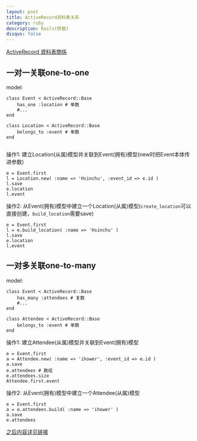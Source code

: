 ```yaml
---
layout: post
title: ActiveRecord资料表关系
category: ruby
description: Rails(转载)
disqus: false
---
```


[ActiveRecord 資料表關係](http://ihower.tw/rails3/activerecord-relationships.html)

## 一对一关联one-to-one

model:

```
class Event < ActiveRecord::Base
    has_one :location # 单数
    #...
end

class Location < ActiveRecord::Base
    belongs_to :event # 单数
end


```

操作1: 建立Location(从属)模型并关联到Event(拥有)模型(new时把Event本体传进参数)

```
e = Event.first
l = Location.new( :name => 'Hsinchu', :event_id => e.id )
l.save
e.location
l.event
```

操作2: 从Event(拥有)模型中建立一个Location(从属)模型(`create_location`可以直接创建，`build_location`需要save)

```
e = Event.first
l = e.build_location( :name => 'Hsinchu' )
l.save
e.location
l.event
```

## 一对多关联one-to-many

model:

```
class Event < ActiveRecord::Base
    has_many :attendees # 复数
    #...
end

class Attendee < ActiveRecord::Base
    belongs_to :event # 单数
end
```

操作1: 建立Attendee(从属)模型并关联到Event(拥有)模型

```
e = Event.first
a = Attendee.new( :name => 'ihower', :event_id => e.id )
a.save
e.attendees # 数组
e.attendees.size
Attendee.first.event
```

操作2: 从Event(拥有)模型中建立一个Attendee(从属)模型

```
e = Event.first
a = e.attendees.build( :name => 'ihower' )
a.save
e.attendees
```

[之后内容详见链接](http://ihower.tw/rails3/activerecord-relationships.html)